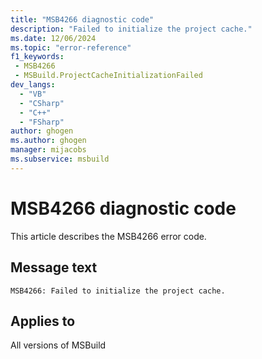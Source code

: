 ```yaml
---
title: "MSB4266 diagnostic code"
description: "Failed to initialize the project cache."
ms.date: 12/06/2024
ms.topic: "error-reference"
f1_keywords:
 - MSB4266
 - MSBuild.ProjectCacheInitializationFailed
dev_langs:
  - "VB"
  - "CSharp"
  - "C++"
  - "FSharp"
author: ghogen
ms.author: ghogen
manager: mijacobs
ms.subservice: msbuild
---
```


# MSB4266 diagnostic code

<!-- :::ErrorDefinitionDescription::: -->
<!-- :::editable-content name="introDescription"::: -->
This article describes the MSB4266 error code.
<!-- :::editable-content-end::: -->

## Message text

`MSB4266: Failed to initialize the project cache.`

<!-- :::editable-content name="postOutputDescription"::: -->
<!-- :::editable-content-end::: -->
<!-- :::ErrorDefinitionDescription-end::: -->

## Applies to

All versions of MSBuild
